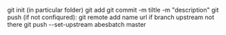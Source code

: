 git init (in particular folder)
git add
git commit -m tiltle -m "description"
git push 
(if not confiqured):
 git remote add name url 
if branch upstream not there
 git push --set-upstream abesbatch master